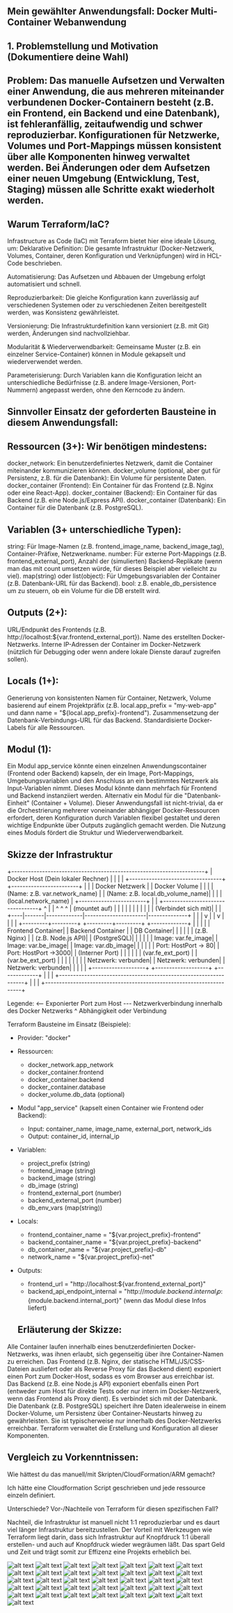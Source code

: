 ## Mein gewählter Anwendungsfall: Docker Multi-Container Webanwendung

## 1. Problemstellung und Motivation (Dokumentiere deine Wahl)

## Problem: Das manuelle Aufsetzen und Verwalten einer Anwendung, die aus mehreren miteinander verbundenen Docker-Containern besteht (z.B. ein Frontend, ein Backend und eine Datenbank), ist fehleranfällig, zeitaufwendig und schwer reproduzierbar. Konfigurationen für Netzwerke, Volumes und Port-Mappings müssen konsistent über alle Komponenten hinweg verwaltet werden. Bei Änderungen oder dem Aufsetzen einer neuen Umgebung (Entwicklung, Test, Staging) müssen alle Schritte exakt wiederholt werden.

## Warum Terraform/IaC?
Infrastructure as Code (IaC) mit Terraform bietet hier eine ideale Lösung, um:
Deklarative Definition: Die gesamte Infrastruktur (Docker-Netzwerk, Volumes, Container, deren Konfiguration und Verknüpfungen) wird in HCL-Code beschrieben.

Automatisierung: Das Aufsetzen und Abbauen der Umgebung erfolgt automatisiert und schnell.

Reproduzierbarkeit: Die gleiche Konfiguration kann zuverlässig auf verschiedenen Systemen oder zu 
verschiedenen Zeiten bereitgestellt werden, was Konsistenz gewährleistet.

Versionierung: Die Infrastrukturdefinition kann versioniert (z.B. mit Git) werden, Änderungen sind nachvollziehbar.

Modularität & Wiederverwendbarkeit: Gemeinsame Muster (z.B. ein einzelner Service-Container) können in Module gekapselt und wiederverwendet werden.

Parameterisierung: Durch Variablen kann die Konfiguration leicht an unterschiedliche Bedürfnisse (z.B. andere Image-Versionen, Port-Nummern) angepasst werden, ohne den Kerncode zu ändern.

## Sinnvoller Einsatz der geforderten Bausteine in diesem Anwendungsfall:

## Ressourcen (3+): Wir benötigen mindestens:
docker_network: Ein benutzerdefiniertes Netzwerk, damit die Container miteinander kommunizieren können.
docker_volume (optional, aber gut für Persistenz, z.B. für die Datenbank): Ein Volume für persistente Daten.
docker_container (Frontend): Ein Container für das Frontend (z.B. Nginx oder eine React-App).
docker_container (Backend): Ein Container für das Backend (z.B. eine Node.js/Express API).
docker_container (Datenbank): Ein Container für die Datenbank (z.B. PostgreSQL).

## Variablen (3+ unterschiedliche Typen):
string: Für Image-Namen (z.B. frontend_image_name, backend_image_tag), Container-Präfixe, Netzwerkname.
number: Für externe Port-Mappings (z.B. frontend_external_port), Anzahl der (simulierten) Backend-Replikate (wenn man das mit count umsetzen würde, für dieses Beispiel aber vielleicht zu viel).
map(string) oder list(object): Für Umgebungsvariablen der Container (z.B. Datenbank-URL für das Backend).
bool: z.B. enable_db_persistence um zu steuern, ob ein Volume für die DB erstellt wird.

## Outputs (2+):
URL/Endpunkt des Frontends (z.B. http://localhost:${var.frontend_external_port}).
Name des erstellten Docker-Netzwerks.
Interne IP-Adressen der Container im Docker-Netzwerk (nützlich für Debugging oder wenn andere lokale Dienste darauf zugreifen sollen).

## Locals (1+):
Generierung von konsistenten Namen für Container, Netzwerk, Volume basierend auf einem Projektpräfix (z.B. local.app_prefix = "my-web-app" und dann name = "${local.app_prefix}-frontend").
Zusammensetzung der Datenbank-Verbindungs-URL für das Backend.
Standardisierte Docker-Labels für alle Ressourcen.

## Modul (1):
Ein Modul app_service könnte einen einzelnen Anwendungscontainer (Frontend oder Backend) kapseln, der ein Image, Port-Mappings, Umgebungsvariablen und den Anschluss an ein bestimmtes Netzwerk als Input-Variablen nimmt. Dieses Modul könnte dann mehrfach für Frontend und Backend instanziiert werden.
Alternativ ein Modul für die "Datenbank-Einheit" (Container + Volume).
Dieser Anwendungsfall ist nicht-trivial, da er die Orchestrierung mehrerer voneinander abhängiger Docker-Ressourcen erfordert, deren Konfiguration durch Variablen flexibel gestaltet und deren wichtige Endpunkte über Outputs zugänglich gemacht werden. Die Nutzung eines Moduls fördert die Struktur und Wiederverwendbarkeit.


## Skizze der Infrastruktur

+---------------------------------------------------------------------+
| Docker Host (Dein lokaler Rechner)                                  |
|                                                                     |
|  +---------------------------------+     +------------------------+ |
|  | Docker Netzwerk                 |     | Docker Volume          | |
|  | (Name: z.B. var.network_name)   |     | (Name: z.B. local.db_volume_name)| |
|  | (local.network_name)            |     +------------------------+ |
|  +---------------------------------+               ^                |
|       ^       ^             ^                      | (mountet auf)  |
|       |       |             |                      |                |
|       |       |             |   (Verbindet sich mit)|                |
|  +----|-------|-------------|----------------------|--------------+ |
|  |    v       |             |                      v              | |
|  |  +---------+---------+  +---------+---------+  +-------------+ | |
|  |  | Frontend Container|  | Backend Container |  | DB Container| | |
|  |  | (z.B. Nginx)      |  | (z.B. Node.js API)|  | (PostgreSQL)| | |
|  |  | Image: var.fe_image|  | Image: var.be_image|  | Image: var.db_image| | |
|  |  | Port: HostPort -> 80|  | Port: HostPort ->3000|  | (Interner Port) | | |
|  |  | (var.fe_ext_port) |  | (var.be_ext_port) |  |             | | |
|  |  | Netzwerk: verbunden|  | Netzwerk: verbunden|  | Netzwerk: verbunden| | |
|  |  +-------------------+  +-------------------+  +-------------+ | |
|  +-----------------------------------------------------------------+ |
|                                                                     |
+---------------------------------------------------------------------+

Legende:
  <-- Exponierter Port zum Host
  --- Netzwerkverbindung innerhalb des Docker Netzwerks
  ^   Abhängigkeit oder Verbindung

Terraform Bausteine im Einsatz (Beispiele):
- Provider: "docker"
- Ressourcen:
    - docker_network.app_network
    - docker_container.frontend
    - docker_container.backend
    - docker_container.database
    - docker_volume.db_data (optional)
- Modul "app_service" (kapselt einen Container wie Frontend oder Backend):
    - Input: container_name, image_name, external_port, network_ids
    - Output: container_id, internal_ip
- Variablen:
    - project_prefix (string)
    - frontend_image (string)
    - backend_image (string)
    - db_image (string)
    - frontend_external_port (number)
    - backend_external_port (number)
    - db_env_vars (map(string))
- Locals:
    - frontend_container_name = "${var.project_prefix}-frontend"
    - backend_container_name  = "${var.project_prefix}-backend"
    - db_container_name       = "${var.project_prefix}-db"
    - network_name            = "${var.project_prefix}-net"
- Outputs:
    - frontend_url = "http://localhost:${var.frontend_external_port}"
    - backend_api_endpoint_internal = "http://${module.backend.internal_ip}:${module.backend.internal_port}" (wenn das Modul diese Infos liefert)



   ##  Erläuterung der Skizze:

Alle Container laufen innerhalb eines benutzerdefinierten Docker-Netzwerks, was ihnen erlaubt, sich gegenseitig über ihre Container-Namen zu erreichen.
Das Frontend (z.B. Nginx, der statische HTML/JS/CSS-Dateien ausliefert oder als Reverse Proxy für das Backend dient) exponiert einen Port zum Docker-Host, sodass es vom Browser aus erreichbar ist.
Das Backend (z.B. eine Node.js API) exponiert ebenfalls einen Port (entweder zum Host für direkte Tests oder nur intern im Docker-Netzwerk, wenn das Frontend als Proxy dient). Es verbindet sich mit der Datenbank.
Die Datenbank (z.B. PostgreSQL) speichert ihre Daten idealerweise in einem Docker-Volume, um Persistenz über Container-Neustarts hinweg zu gewährleisten. Sie ist typischerweise nur innerhalb des Docker-Netzwerks erreichbar.
Terraform verwaltet die Erstellung und Konfiguration all dieser Komponenten.

## Vergleich zu Vorkenntnissen:

Wie hättest du das manuell/mit Skripten/CloudFormation/ARM gemacht?

Ich hätte eine Cloudformation Script geschrieben und jede ressource einzeln definiert. 

Unterschiede? Vor-/Nachteile von Terraform für diesen spezifischen Fall?

Nachteil, die Infrastruktur ist manuell nicht 1:1 reproduzierbar und es daurt viel länger Infrastruktur bereitzustellen. Der Vorteil mit Werkzeugen wie Terraform liegt darin, dass sich Infrastruktur auf Knopfdruck 1:1 überall erstellen- und auch auf Knopfdruck wieder wegräumen läßt. Das spart Geld und Zeit und trägt somit zur Effizenz eine Projekts erheblich bei. 

![alt text](<Screenshot 2025-06-05 115308.png>)
![alt text](<Screenshot 2025-06-05 120637.png>)
![alt text](<Screenshot 2025-06-05 120803.png>)
![alt text](<Screenshot 2025-06-05 120814.png>)
![alt text](<Screenshot 2025-06-05 120826.png>)
![alt text](<Screenshot 2025-06-05 120839.png>)
![alt text](<Screenshot 2025-06-05 121007.png>)
![alt text](<Screenshot 2025-06-05 121015.png>)
![alt text](<Screenshot 2025-06-05 121027.png>)
![alt text](<Screenshot 2025-06-05 121038.png>)
![alt text](<Screenshot 2025-06-05 121059.png>)
![alt text](<Screenshot 2025-06-05 121159.png>)
![alt text](<Screenshot 2025-06-05 121733.png>)
![alt text](<Screenshot 2025-06-05 122304.png>)
![alt text](<Screenshot 2025-06-05 122313.png>)
![alt text](<Screenshot 2025-06-05 122325.png>)
![alt text](<Screenshot 2025-06-05 122338.png>)
![alt text](<Screenshot 2025-06-05 122349.png>)
![alt text](<Screenshot 2025-06-05 122402.png>)
![alt text](<Screenshot 2025-06-05 122712.png>)
![alt text](<Screenshot 2025-06-05 122721.png>)
![alt text](<Screenshot 2025-06-05 122732.png>)
![alt text](<Screenshot 2025-06-05 122743.png>)
![alt text](<Screenshot 2025-06-05 122755.png>)
![alt text](<Screenshot 2025-06-05 122807.png>)
![alt text](<Screenshot 2025-06-05 122852.png>)
![alt text](<Screenshot 2025-06-05 122941.png>)
![alt text](<Screenshot 2025-06-05 123923.png>)
![alt text](<Screenshot 2025-06-05 123932.png>)
![alt text](<Screenshot 2025-06-05 123939.png>)
![alt text](<Screenshot 2025-06-05 123951.png>)
![alt text](<Screenshot 2025-06-05 124003.png>)
![alt text](<Screenshot 2025-06-05 124015.png>)
![alt text](<Screenshot 2025-06-05 124058.png>)
![alt text](<Screenshot 2025-06-05 134021.png>)
![alt text](<Screenshot 2025-06-05 135259.png>)
